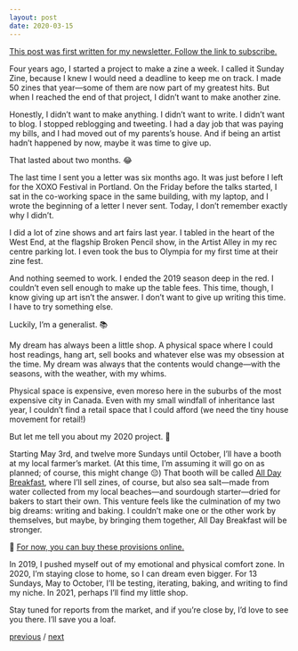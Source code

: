```yaml
---
layout: post
date: 2020-03-15
---
```


[This post was first written for my newsletter. Follow the link to subscribe.](https://tinyletter.com/jessdriscoll)

Four years ago, I started a project to make a zine a week. I called it Sunday Zine, because I knew I would need a deadline to keep me on track. I made 50 zines that year—some of them are now part of my greatest hits. But when I reached the end of that project, I didn’t want to make another zine.

Honestly, I didn’t want to make anything. I didn’t want to write. I didn’t want to blog. I stopped reblogging and tweeting. I had a day job that was paying my bills, and I had moved out of my parents’s house. And if being an artist hadn’t happened by now, maybe it was time to give up.

That lasted about two months. 😂

The last time I sent you a letter was six months ago. It was just before I left for the XOXO Festival in Portland. On the Friday before the talks started, I sat in the co-working space in the same building, with my laptop, and I wrote the beginning of a letter I never sent. Today, I don’t remember exactly why I didn’t.

I did a lot of zine shows and art fairs last year. I tabled in the heart of the West End, at the flagship Broken Pencil show, in the Artist Alley in my rec centre parking lot. I even took the bus to Olympia for my first time at their zine fest.

And nothing seemed to work. I ended the 2019 season deep in the red. I couldn’t even sell enough to make up the table fees. This time, though, I know giving up art isn’t the answer. I don’t want to give up writing this time. I have to try something else.

Luckily, I’m a generalist. 📚

My dream has always been a little shop. A physical space where I could host readings, hang art, sell books and whatever else was my obsession at the time. My dream was always that the contents would change—with the seasons, with the weather, with my whims.

Physical space is expensive, even moreso here in the suburbs of the most expensive city in Canada. Even with my small windfall of inheritance last year, I couldn’t find a retail space that I could afford (we need the tiny house movement for retail!)

But let me tell you about my 2020 project. 🥖

Starting May 3rd, and twelve more Sundays until October, I’ll have a booth at my local farmer’s market. (At this time, I’m assuming it will go on as planned; of course, this might change 😔) That booth will be called [All Day Breakfast](http://alldaybreakfast.org/), where I’ll sell zines, of course, but also sea salt—made from water collected from my local beaches—and sourdough starter—dried for bakers to start their own. This venture feels like the culmination of my two big dreams: writing and baking. I couldn’t make one or the other work by themselves, but maybe, by bringing them together, All Day Breakfast will be stronger.

🍳 [For now, you can buy these provisions online.](http://alldaybreakfast.org/)

In 2019, I pushed myself out of my emotional and physical comfort zone. In 2020, I’m staying close to home, so I can dream even bigger. For 13 Sundays, May to October, I’ll be testing, iterating, baking, and writing to find my niche. In 2021, perhaps I’ll find my little shop.

Stay tuned for reports from the market, and if you’re close by, I’d love to see you there. I’ll save you a loaf.

<a href="{{page.previous.url}}">previous</a> / <a href="{{page.next.url}}">next</a>

